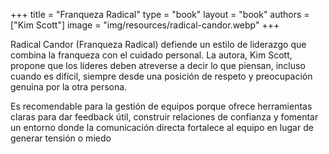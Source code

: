 +++
title = "Franqueza Radical"
type = "book"
layout = "book"
authors = ["Kim Scott"]
image = "img/resources/radical-candor.webp"
+++

Radical Candor (Franqueza Radical) defiende un estilo de liderazgo que combina la franqueza con el cuidado personal. La autora, Kim Scott, propone que los líderes deben atreverse a decir lo que piensan, incluso cuando es difícil, siempre desde una posición de respeto y preocupación genuina por la otra persona.

Es recomendable para la gestión de equipos porque ofrece herramientas claras para dar feedback útil, construir relaciones de confianza y fomentar un entorno donde la comunicación directa fortalece al equipo en lugar de generar tensión o miedo
